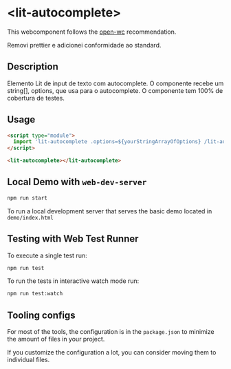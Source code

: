 # \<lit-autocomplete>

This webcomponent follows the [open-wc](https://github.com/open-wc/open-wc) recommendation.

Removi prettier e adicionei conformidade ao standard.

## Description
Elemento Lit de input de texto com autocomplete.
O componente recebe um string[], options, que usa para o autocomplete.
O componente tem 100% de cobertura de testes.

## Usage

```html
<script type="module">
  import 'lit-autocomplete .options=${yourStringArrayOfOptions} /lit-autocomplete.js';
</script>

<lit-autocomplete></lit-autocomplete>
```

## Local Demo with `web-dev-server`

```bash
npm run start
```

To run a local development server that serves the basic demo located in `demo/index.html`

## Testing with Web Test Runner

To execute a single test run:

```bash
npm run test
```

To run the tests in interactive watch mode run:

```bash
npm run test:watch
```


## Tooling configs

For most of the tools, the configuration is in the `package.json` to minimize the amount of files in your project.

If you customize the configuration a lot, you can consider moving them to individual files.


